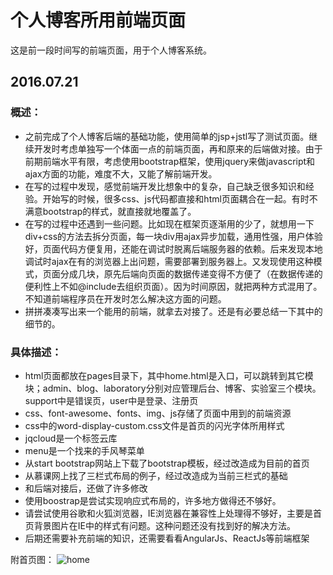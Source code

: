 # 个人博客所用前端页面
这是前一段时间写的前端页面，用于个人博客系统。
## 2016.07.21
### 概述：
- 之前完成了个人博客后端的基础功能，使用简单的jsp+jstl写了测试页面。继续开发时考虑单独写一个体面一点的前端页面，再和原来的后端做对接。由于前期前端水平有限，考虑使用bootstrap框架，使用jquery来做javascript和ajax方面的功能，难度不大，又能了解前端开发。
- 在写的过程中发现，感觉前端开发比想象中的复杂，自己缺乏很多知识和经验。开始写的时候，很多css、js代码都直接和html页面耦合在一起。有时不满意bootstrap的样式，就直接就地覆盖了。
- 在写的过程中还遇到一些问题。比如现在框架页逐渐用的少了，就想用一下div+css的方法去拆分页面，每一块div用ajax异步加载，通用性强，用户体验好，页面代码方便复用，还能在调试时脱离后端服务器的依赖。后来发现本地调试时ajax在有的浏览器上出问题，需要部署到服务器上。又发现使用这种模式，页面分成几块，原先后端向页面的数据传递变得不方便了（在数据传递的便利性上不如@include去组织页面）。因为时间原因，就把两种方式混用了。不知道前端程序员在开发时怎么解决这方面的问题。
- 拼拼凑凑写出来一个能用的前端，就拿去对接了。还是有必要总结一下其中的细节的。
### 具体描述：
- html页面都放在pages目录下，其中home.html是入口，可以跳转到其它模块；admin、blog、laboratory分别对应管理后台、博客、实验室三个模块。support中是错误页，user中是登录、注册页
- css、font-awesome、fonts、img、js存储了页面中用到的前端资源
- css中的word-display-custom.css文件是首页的闪光字体所用样式
- jqcloud是一个标签云库
- menu是一个找来的手风琴菜单
- 从start bootstrap网站上下载了bootstrap模板，经过改造成为目前的首页
- 从慕课网上找了三栏式布局的例子，经过改造成为当前三栏式的基础
- 和后端对接后，还做了许多修改
- 使用boostrap是尝试实现响应式布局的，许多地方做得还不够好。
- 请尝试使用谷歌和火狐浏览器，IE浏览器在兼容性上处理得不够好，主要是首页背景图片在IE中的样式有问题。这种问题还没有找到好的解决方法。
- 后期还需要补充前端的知识，还需要看看AngularJs、ReactJs等前端框架

附首页图：
![home](http://o8r9omg0x.bkt.clouddn.com/img/try_github/try_mywebsite_pages/home_sm.jpg)